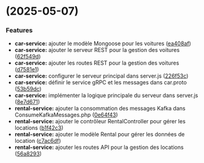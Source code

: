 #  (2025-05-07)


### Features

* **car-service:** ajouter le modèle Mongoose pour les voitures ([ea408af](https://github.com/medalimab/projettt/commit/ea408afc717187ac06277f697d454c1c602e64c9))
* **car-service:** ajouter le serveur REST pour la gestion des voitures ([62f549d](https://github.com/medalimab/projettt/commit/62f549da17874708bd36b2b6246cb6731ee853d9))
* **car-service:** ajouter les routes REST pour la gestion des voitures ([d7581e1](https://github.com/medalimab/projettt/commit/d7581e18fa4d8405ef4ed150aa969533385cf66c))
* **car-service:** configurer le serveur principal dans server.js ([226f53c](https://github.com/medalimab/projettt/commit/226f53c7da1d38c987277e2d5584c3af4767ce12))
* **car-service:** définir le service gRPC et les messages dans car.proto ([53b59dc](https://github.com/medalimab/projettt/commit/53b59dc20b23ef4ebd2ae5c2e27d8f984a7177ae))
* **car-service:** implémenter la logique principale du serveur dans server.js ([8e7d671](https://github.com/medalimab/projettt/commit/8e7d67115eb290beeb296f3b1138ede8633f8923))
* **rental-service:** ajouter la consommation des messages Kafka dans ConsumeKafkaMessages.php ([0e64f43](https://github.com/medalimab/projettt/commit/0e64f4315b996080470627d44364b700b12b76e1))
* **rental-service:** ajouter le contrôleur RentalController pour gérer les locations ([b1f42c3](https://github.com/medalimab/projettt/commit/b1f42c358010fdc240b08cd420784691f709341b))
* **rental-service:** ajouter le modèle Rental pour gérer les données de location ([c7ac6df](https://github.com/medalimab/projettt/commit/c7ac6dfb932234a225981a0b1ad8b69213db2958))
* **rental-service:** ajouter les routes API pour la gestion des locations ([56a8293](https://github.com/medalimab/projettt/commit/56a82936614d3f2104b61fcf7878b87bcf7842e1))



